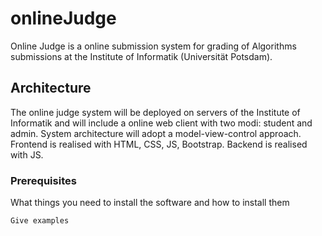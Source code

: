 # onlineJudge

Online Judge is a online submission system for grading of Algorithms submissions at the Institute of Informatik (Universität Potsdam).

## Architecture

The online judge system will be deployed on servers of the Institute of Informatik and will include a online web client with two modi: student and admin.
System architecture will adopt a model-view-control approach. Frontend is realised with HTML, CSS, JS, Bootstrap. 
Backend is realised with JS.

### Prerequisites

What things you need to install the software and how to install them

```
Give examples
```
